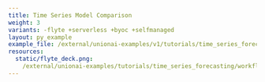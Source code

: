 ```yaml
---
title: Time Series Model Comparison
weight: 3
variants: -flyte +serverless +byoc +selfmanaged
layout: py_example
example_file: /external/unionai-examples/v1/tutorials/time_series_forecasting/workflows/time_series_workflow.py
resources:
  static/flyte_deck.png:
    /external/unionai-examples/tutorials/time_series_forecasting/workflows/static/flyte_deck.png
---
```


